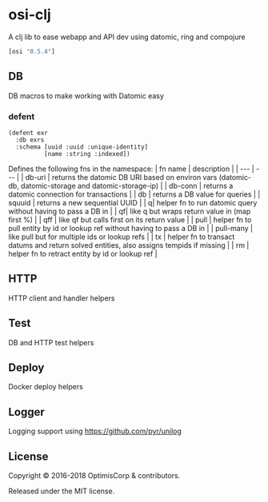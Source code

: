 # osi-clj

A clj lib to ease webapp and API dev using datomic, ring and compojure

```clojure
[osi "0.5.4"]
```

## DB

DB macros to make working with Datomic easy

### defent

    (defent exr
      :db exrs
      :schema [uuid :uuid :unique-identity]
              [name :string :indexed])
              
Defines the following fns in the namespace:
| fn name | description | 
| --- | --- |
| db-uri | returns the datomic DB URI based on environ vars (datomic-db, datomic-storage and datomic-storage-ip) |
| db-conn | returns a datomic connection for transactions |
| db | returns a DB value for queries |
| squuid | returns a new sequential UUID |
| q| helper fn to run datomic query without having to pass a DB in |
| qf| like q but wraps return value in (map first %) |
| qff | like qf but calls first on its return value |
| pull | helper fn to pull entity by id or lookup ref without having to pass a DB in |
| pull-many | like pull but for multiple ids or lookup refs |
| tx | helper fn to transact datums and return solved entities, also assigns tempids if missing |
| rm | helper fn to retract entity by id or lookup ref |

## HTTP

HTTP client and handler helpers

## Test

DB and HTTP test helpers

## Deploy

Docker deploy helpers

## Logger

Logging support using https://github.com/pyr/unilog

## License

Copyright © 2016-2018 OptimisCorp & contributors.

Released under the MIT license.
